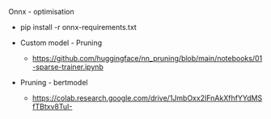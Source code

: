 Onnx - optimisation


- pip install -r onnx-requirements.txt

- Custom model - Pruning
  - https://github.com/huggingface/nn_pruning/blob/main/notebooks/01-sparse-trainer.ipynb

- Pruning - bertmodel
  - https://colab.research.google.com/drive/1JmbOxx2IFnAkXfhfYYdMSfTBtxv8TuI-